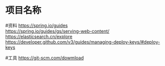 # 项目名称

#资料
https://spring.io/guides <br/>
https://spring.io/guides/gs/serving-web-content/<br/>
https://elasticsearch.cn/explore <br/>
https://developer.github.com/v3/guides/managing-deploy-keys/#deploy-keys

#工具
https://git-scm.com/dowmload